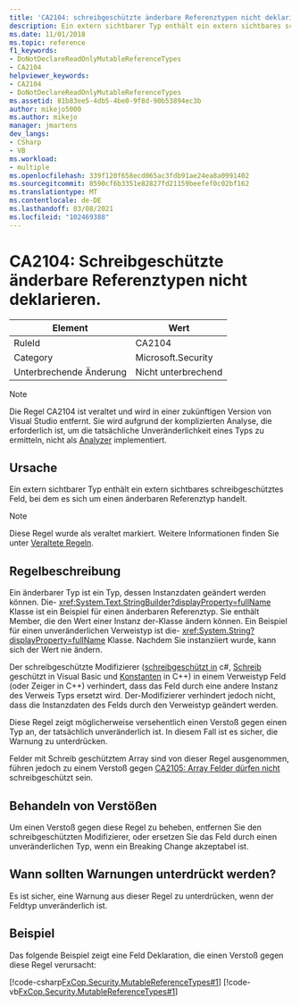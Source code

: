 ```yaml
---
title: 'CA2104: schreibgeschützte änderbare Referenztypen nicht deklarieren'
description: Ein extern sichtbarer Typ enthält ein extern sichtbares schreibgeschütztes Feld, bei dem es sich um einen änderbaren Referenztyp handelt.
ms.date: 11/01/2018
ms.topic: reference
f1_keywords:
- DoNotDeclareReadOnlyMutableReferenceTypes
- CA2104
helpviewer_keywords:
- CA2104
- DoNotDeclareReadOnlyMutableReferenceTypes
ms.assetid: 81b83ee5-4db5-4be0-9f8d-90b53894ec3b
author: mikejo5000
ms.author: mikejo
manager: jmartens
dev_langs:
- CSharp
- VB
ms.workload:
- multiple
ms.openlocfilehash: 339f120f658ecd065ac3fdb91ae24ea8a0991402
ms.sourcegitcommit: 8590cf6b3351e82827fd21159beefef0c02bf162
ms.translationtype: MT
ms.contentlocale: de-DE
ms.lasthandoff: 03/08/2021
ms.locfileid: "102469388"
---
```

# <a name="ca2104-do-not-declare-read-only-mutable-reference-types"></a>CA2104: Schreibgeschützte änderbare Referenztypen nicht deklarieren.

|Element|Wert|
|-|-|
|RuleId|CA2104|
|Category|Microsoft.Security|
|Unterbrechende Änderung|Nicht unterbrechend|

> [!NOTE]
> Die Regel CA2104 ist veraltet und wird in einer zukünftigen Version von Visual Studio entfernt. Sie wird aufgrund der komplizierten Analyse, die erforderlich ist, um die tatsächliche Unveränderlichkeit eines Typs zu ermitteln, nicht als [Analyzer](roslyn-analyzers-overview.md) implementiert.

## <a name="cause"></a>Ursache
Ein extern sichtbarer Typ enthält ein extern sichtbares schreibgeschütztes Feld, bei dem es sich um einen änderbaren Referenztyp handelt.

> [!NOTE]
> Diese Regel wurde als veraltet markiert. Weitere Informationen finden Sie unter [Veraltete Regeln](fxcop-unported-deprecated-rules.md).

## <a name="rule-description"></a>Regelbeschreibung

Ein änderbarer Typ ist ein Typ, dessen Instanzdaten geändert werden können. Die- <xref:System.Text.StringBuilder?displayProperty=fullName> Klasse ist ein Beispiel für einen änderbaren Referenztyp. Sie enthält Member, die den Wert einer Instanz der-Klasse ändern können. Ein Beispiel für einen unveränderlichen Verweistyp ist die- <xref:System.String?displayProperty=fullName> Klasse. Nachdem Sie instanziiert wurde, kann sich der Wert nie ändern.

Der schreibgeschützte Modifizierer ([schreibgeschützt in](/dotnet/csharp/language-reference/keywords/readonly) c#, [Schreib](/dotnet/visual-basic/language-reference/modifiers/readonly) geschützt in Visual Basic und [Konstanten](/cpp/cpp/const-cpp) in C++) in einem Verweistyp Feld (oder Zeiger in C++) verhindert, dass das Feld durch eine andere Instanz des Verweis Typs ersetzt wird. Der-Modifizierer verhindert jedoch nicht, dass die Instanzdaten des Felds durch den Verweistyp geändert werden.

Diese Regel zeigt möglicherweise versehentlich einen Verstoß gegen einen Typ an, der tatsächlich unveränderlich ist. In diesem Fall ist es sicher, die Warnung zu unterdrücken.

Felder mit Schreib geschütztem Array sind von dieser Regel ausgenommen, führen jedoch zu einem Verstoß gegen [CA2105: Array Felder dürfen nicht](../code-quality/ca2105.md) schreibgeschützt sein.

## <a name="how-to-fix-violations"></a>Behandeln von Verstößen

Um einen Verstoß gegen diese Regel zu beheben, entfernen Sie den schreibgeschützten Modifizierer, oder ersetzen Sie das Feld durch einen unveränderlichen Typ, wenn ein Breaking Change akzeptabel ist.

## <a name="when-to-suppress-warnings"></a>Wann sollten Warnungen unterdrückt werden?

Es ist sicher, eine Warnung aus dieser Regel zu unterdrücken, wenn der Feldtyp unveränderlich ist.

## <a name="example"></a>Beispiel

Das folgende Beispiel zeigt eine Feld Deklaration, die einen Verstoß gegen diese Regel verursacht:

[!code-csharp[FxCop.Security.MutableReferenceTypes#1](../code-quality/codesnippet/CSharp/ca2104-do-not-declare-read-only-mutable-reference-types_1.cs)]
[!code-vb[FxCop.Security.MutableReferenceTypes#1](../code-quality/codesnippet/VisualBasic/ca2104-do-not-declare-read-only-mutable-reference-types_1.vb)]
